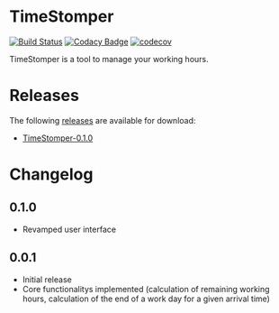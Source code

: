 # TimeStomper

[![Build Status](https://travis-ci.org/Marsetex/TimeStomper.svg?branch=master)](https://travis-ci.org/Marsetex/TimeStomper) 
[![Codacy Badge](https://api.codacy.com/project/badge/Grade/e63042db33de47048ab1c18f8fe27dee)](https://www.codacy.com/app/Marsetex/TimeStomper?utm_source=github.com&amp;utm_medium=referral&amp;utm_content=Marsetex/TimeStomper&amp;utm_campaign=Badge_Grade)
[![codecov](https://codecov.io/gh/Marsetex/TimeStomper/branch/master/graph/badge.svg)](https://codecov.io/gh/Marsetex/TimeStomper)

TimeStomper is a tool to manage your working hours.

# Releases
The following [releases](https://github.com/Marsetex/TimeStomper/releases/) are available for download: 
* [TimeStomper-0.1.0](https://github.com/Marsetex/TimeStomper/releases/tag/v0.1.0)

# Changelog

0.1.0
---
* Revamped user interface

0.0.1
---
* Initial release
* Core functionalitys implemented (calculation of remaining working hours, calculation of the end of a work day for a given arrival time)
